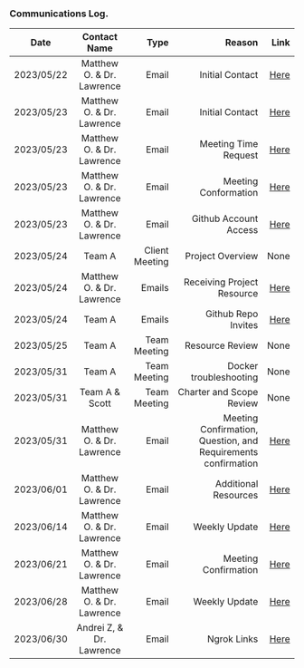 ### Communications Log. 

| Date          | Contact Name  | Type  | Reason               | Link |
| ------------- |:-------------:| -----:| --------------------:| ----:|
| 2023/05/22    | Matthew O. & Dr. Lawrence   | Email | Initial Contact | [Here](../communication/emails/inital_contact/Capstone_Project_Meeting_Request-Team_A-1.pdf) |
| 2023/05/23    | Matthew O. & Dr. Lawrence   | Email | Initial Contact | [Here](../communication/emails/inital_contact/Capstone_Project_Meeting_Request-Team_A-2.pdf) |
| 2023/05/23    | Matthew O. & Dr. Lawrence   | Email | Meeting Time Request | [Here](../communication/emails/inital_contact/Capstone_Project_Meeting_Request-Team_A-3.pdf) |
| 2023/05/23    | Matthew O. & Dr. Lawrence   | Email | Meeting Conformation | [Here](../communication/emails/inital_contact/Capstone_Project_Meeting_Request-Team_A-4.pdf) |
| 2023/05/23    | Matthew O. & Dr. Lawrence   | Email | Github Account Access | [Here](../communication/emails/Github_Accounts.pdf) |
| 2023/05/24    | Team A    | Client Meeting | Project Overview | None |
| 2023/05/24    | Matthew O. & Dr. Lawrence   | Emails|  Receiving Project Resource | [Here](../communication/emails/COSC_499_Project-PrairieLearn.pdf) |
| 2023/05/24    | Team A    | Emails| Github Repo Invites | [Here](../communication/emails/github_resources_invite) |
| 2023/05/25    | Team A    | Team Meeting | Resource Review | None|
| 2023/05/31    | Team A    | Team Meeting | Docker troubleshooting | None |
| 2023/05/31    | Team A & Scott   | Team Meeting | Charter and Scope Review | None |
| 2023/05/31    | Matthew O. & Dr. Lawrence   | Email | Meeting Confirmation, Question, and  Requirements confirmation | [Here](../communication/emails/Friday-12_00-Noon-Meeting-Confirmation.pdf) |
| 2023/06/01    | Matthew O. & Dr. Lawrence   | Email | Additional Resources | [Here](../communication/emails/Resources-for-499-Project.pdf) |
| 2023/06/14    | Matthew O. & Dr. Lawrence   | Email | Weekly Update | [Here](../communication/emails/Week-5-update.pdf)
| 2023/06/21    | Matthew O. & Dr. Lawrence   | Email | Meeting Confirmation | [Here](../communication/emails/Meeting-Wednesday-at-12_00.pdf)
| 2023/06/28    | Matthew O. & Dr. Lawrence   | Email | Weekly Update | [Here](../communication/emails/Week-7-update.pdf)
| 2023/06/30    | Andrei Z, & Dr. Lawrence    | Email | Ngrok Links| [Here](../communication/emails/COSC-944-PrairieLearn-Team-A.pdf)